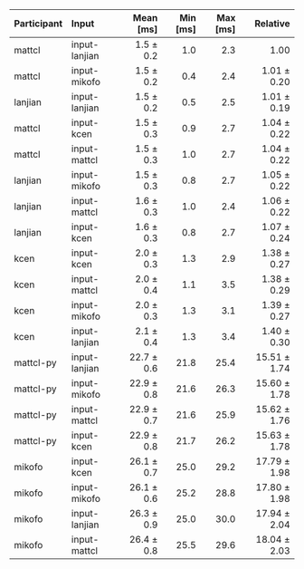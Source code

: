 | Participant | Input | Mean [ms] | Min [ms] | Max [ms] | Relative |
|:---|:---|---:|---:|---:|---:|
| mattcl | input-lanjian | 1.5 ± 0.2 | 1.0 | 2.3 | 1.00 |
| mattcl | input-mikofo | 1.5 ± 0.2 | 0.4 | 2.4 | 1.01 ± 0.20 |
| lanjian | input-lanjian | 1.5 ± 0.2 | 0.5 | 2.5 | 1.01 ± 0.19 |
| mattcl | input-kcen | 1.5 ± 0.3 | 0.9 | 2.7 | 1.04 ± 0.22 |
| mattcl | input-mattcl | 1.5 ± 0.3 | 1.0 | 2.7 | 1.04 ± 0.22 |
| lanjian | input-mikofo | 1.5 ± 0.3 | 0.8 | 2.7 | 1.05 ± 0.22 |
| lanjian | input-mattcl | 1.6 ± 0.3 | 1.0 | 2.4 | 1.06 ± 0.22 |
| lanjian | input-kcen | 1.6 ± 0.3 | 0.8 | 2.7 | 1.07 ± 0.24 |
| kcen | input-kcen | 2.0 ± 0.3 | 1.3 | 2.9 | 1.38 ± 0.27 |
| kcen | input-mattcl | 2.0 ± 0.4 | 1.1 | 3.5 | 1.38 ± 0.29 |
| kcen | input-mikofo | 2.0 ± 0.3 | 1.3 | 3.1 | 1.39 ± 0.27 |
| kcen | input-lanjian | 2.1 ± 0.4 | 1.3 | 3.4 | 1.40 ± 0.30 |
| mattcl-py | input-lanjian | 22.7 ± 0.6 | 21.8 | 25.4 | 15.51 ± 1.74 |
| mattcl-py | input-mikofo | 22.9 ± 0.8 | 21.6 | 26.3 | 15.60 ± 1.78 |
| mattcl-py | input-mattcl | 22.9 ± 0.7 | 21.6 | 25.9 | 15.62 ± 1.76 |
| mattcl-py | input-kcen | 22.9 ± 0.8 | 21.7 | 26.2 | 15.63 ± 1.78 |
| mikofo | input-kcen | 26.1 ± 0.7 | 25.0 | 29.2 | 17.79 ± 1.98 |
| mikofo | input-mikofo | 26.1 ± 0.6 | 25.2 | 28.8 | 17.80 ± 1.98 |
| mikofo | input-lanjian | 26.3 ± 0.9 | 25.0 | 30.0 | 17.94 ± 2.04 |
| mikofo | input-mattcl | 26.4 ± 0.8 | 25.5 | 29.6 | 18.04 ± 2.03 |
